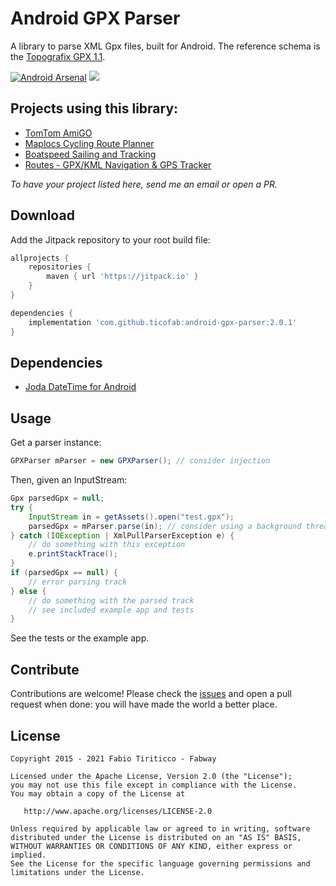 # Android GPX Parser

A library to parse XML Gpx files, built for Android. The reference schema is the [Topografix GPX 1.1](http://www.topografix.com/GPX/1/1/).

[![Android Arsenal](https://img.shields.io/badge/Android%20Arsenal-android--gpx--parser-green.svg?style=flat)](https://android-arsenal.com/details/1/2500)
[![](https://jitpack.io/v/ticofab/android-gpx-parser.svg)](https://jitpack.io/#ticofab/android-gpx-parser)

## Projects using this library:

* [TomTom AmiGO](https://play.google.com/store/apps/details?id=com.tomtom.speedcams.android.map)
* [Maplocs Cycling Route Planner](https://play.google.com/store/apps/details?id=abhiank.maplocs)
* [Boatspeed Sailing and Tracking](https://play.google.com/store/apps/details?id=de.herberlin.boatspeed&hl=de)
* [Routes - GPX/KML Navigation & GPS Tracker](https://play.google.com/store/apps/details?id=de.flosdorf.routenavigation&hl=de)

_To have your project listed here, send me an email or open a PR._

## Download

Add the Jitpack repository to your root build file:

```groovy
allprojects {
    repositories {
        maven { url 'https://jitpack.io' }
    }
}
```

```groovy
dependencies {
    implementation 'com.github.ticofab:android-gpx-parser:2.0.1'
}
```

## Dependencies

* [Joda DateTime for Android](https://github.com/dlew/joda-time-android)

## Usage

Get a parser instance:

```java
GPXParser mParser = new GPXParser(); // consider injection
```

Then, given an InputStream:

```java
Gpx parsedGpx = null;
try {
    InputStream in = getAssets().open("test.gpx");
    parsedGpx = mParser.parse(in); // consider using a background thread
} catch (IOException | XmlPullParserException e) {
    // do something with this exception
    e.printStackTrace();
}
if (parsedGpx == null) {
    // error parsing track
} else {
    // do something with the parsed track
    // see included example app and tests
}
```

See the tests or the example app. 

## Contribute

Contributions are welcome! Please check the [issues](https://github.com/ticofab/android-gpx-parser/issues) and open a pull request when done: you will have made the world a better place.

## License

    Copyright 2015 - 2021 Fabio Tiriticco - Fabway

    Licensed under the Apache License, Version 2.0 (the "License");
    you may not use this file except in compliance with the License.
    You may obtain a copy of the License at

       http://www.apache.org/licenses/LICENSE-2.0

    Unless required by applicable law or agreed to in writing, software
    distributed under the License is distributed on an "AS IS" BASIS,
    WITHOUT WARRANTIES OR CONDITIONS OF ANY KIND, either express or implied.
    See the License for the specific language governing permissions and
    limitations under the License.
